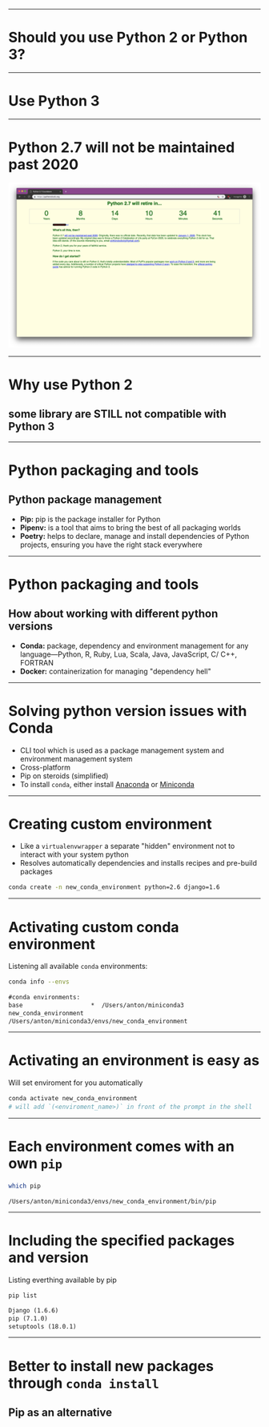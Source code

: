 
---

# Should you use Python 2 or Python 3?

<!--

- **RAISE A HAND WHO IS WORKING WITH PYTHON 2.x**
- **RAISE A HAND WHO IS WORKING WITH PYTHON 3.x**

-->

---

# Use Python 3

---

# Python 2.7 will not be maintained past 2020

![Python 2.7 countdown](section_1/python2-7_countdown.png)

<!-- ---

# Features of Python 3

courtesy to

[Aaron Meurer's presentation "10 awesome features of Python that you can't use because you refuse to upgrade to Python 3"](https://www.asmeurer.com/python3-presentation/slides.html)

---

# Features of Python 3

- Advanced unpacking:

  ```python
  a, b, *rest = range(100)    # a = 0, b = 1, rest = [..]
  a, *rest, b = range(100)    # a = 0, b = 99, rest = [..]
  ```

---

# Features of Python 3


- Chained exceptions (in Python 2 you lost the traceback on the go):

  ```python
  def mycopy(source, dest):
      try:
          shutil.copy2(source, dest)
      except OSError: # We don't have permissions. More on this later
          raise NotImplementedError("automatic sudo injection")
  ```

---

# Features of Python 3

- More exceptions especially for `OSError`
- Almost everything is an iterator
  - speeds up code parts and reduces memory footprint
  - use `list()` to get a list out of an iterator

---

# Features of Python 3

- No more comparision of everything to everything

  ```python
  "abc" > 123
  # Python 2: True
  # Python 3: TypeError: '>' not supported between instances of 'str' and 'int'
  ```

---

# Features of Python 3

- caching of function calls `functools.lru_cache`
- Matrix multiplication with `@` operator
- `pathlib` in standard library for dealing with paths

---

# Features of Python 3

- Since Python 3.6, Python runs faster and is more economical with memory
- f-Strings: `print(f"some variable = {variable}")`
- asyncio: writing concurrent code
- type annotations -->

---

# Why use Python 2

## some library are **STILL** not compatible with Python 3

---

# Python packaging and tools

## Python package management

- **Pip:** pip is the package installer for Python
- **Pipenv:** is a tool that aims to bring the best of all packaging worlds
- **Poetry:** helps to declare, manage and install dependencies of Python
  projects, ensuring you have the right stack everywhere

---

# Python packaging and tools

## How about working with different python versions

- **Conda:** package, dependency and environment management for any
  language—Python, R, Ruby, Lua, Scala, Java, JavaScript, C/ C++, FORTRAN
- **Docker:** containerization for managing "dependency hell"

---

# Solving python version issues with Conda

- CLI tool which is used as a package management system and environment
  management system
- Cross-platform
- Pip on steroids (simplified)
- To install `conda`, either install
  [Anaconda](https://www.anaconda.com/distribution/) or
  [Miniconda](https://docs.conda.io/en/latest/miniconda.html)

---

# Creating custom environment

- Like a `virtualenvwrapper` a separate "hidden" environment not to interact
  with your system python
- Resolves automatically dependencies and installs recipes and pre-build
  packages

```sh
conda create -n new_conda_environment python=2.6 django=1.6
```

---

# Activating custom conda environment

Listening all available `conda` environments:

```sh
conda info --envs
```

```
#conda environments:
base                   *  /Users/anton/miniconda3
new_conda_environment     /Users/anton/miniconda3/envs/new_conda_environment
```

---

# Activating an environment is easy as

Will set enviroment for you automatically

```sh
conda activate new_conda_environment
# will add `(<enviroment_name>)` in front of the prompt in the shell
```

---
# Each environment comes with an own `pip`

```sh
which pip
```

```
/Users/anton/miniconda3/envs/new_conda_environment/bin/pip
```

---

# Including the specified packages and version

Listing everthing available by pip

```sh
pip list
```

```
Django (1.6.6)
pip (7.1.0)
setuptools (18.0.1)
```

---

# Better to install new packages through `conda install`
## Pip as an alternative
